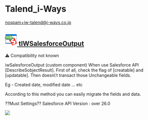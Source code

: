 # Talend_i-Ways
  <nospam+iw-talend@i-ways.co.jp>

## <a href='./components/tIWSalesforceOutput/readme.md'><img src='./components/tIWSalesforceOutput/logo.jpg' width='40' height='40'> tIWSalesforceOutput</a>
 :warning: Compatibility not known

iwSalesforceOutput (custom component)
When use Salesforce API [DescribeSobjectResult]. 
First of all, check the flag of [creatable] and [updatable].
Then doesn\\'t transact those Unchangeable fields.

Eg - Created date, modified date ... etc

According to this method you can easily migrate the fields and data.

??Must Settings??
Salesforce API Version : over 26.0



<img src='./components/tIWSalesforceOutput/sample.jpg'>
